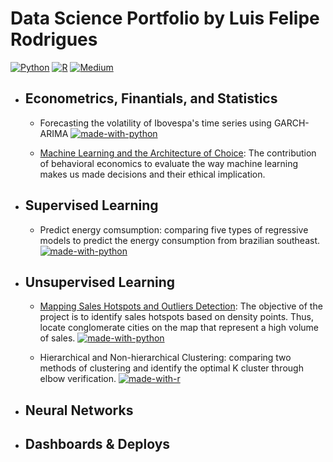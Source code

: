 # Data Science Portfolio by Luis Felipe Rodrigues
 
 [![Python](https://img.shields.io/badge/python-3670A0?style=for-the-badge&logo=python&logoColor=ffdd54)](https://www.python.org/) [![R](https://img.shields.io/badge/r-%23276DC3.svg?style=for-the-badge&logo=r&logoColor=white)](https://www.r-project.org/) [![Medium](https://img.shields.io/badge/Medium-12100E?style=for-the-badge&logo=medium&logoColor=white)](https://l-f-rodrigues.medium.com/)
 
<!--ts-->
   * ## Econometrics, Finantials, and Statistics
     * Forecasting the volatility of Ibovespa's time series using GARCH-ARIMA
     [![made-with-python](https://img.shields.io/badge/Made%20with-Python-yellow)](https://github.com/luisfelipe-rodri/Data-Science-Portfolio-by-Luis-Felipe-Rodrigues/blob/main/Econometrics%2C%20Finantials%20%26%20Statistics/Finaltial%20Markets/Forecasting%20the%20volatility%20of%20Ibovespa's%20time%20series%20using%20GARCH-ARIMA.ipynb)
     
     * [Machine Learning and the Architecture of Choice](https://towardsdatascience.com/machine-learning-and-the-architecture-of-choice-2cc69072a45b): The contribution of behavioral economics to evaluate the way machine learning makes us made decisions and their ethical implication.

   * ## Supervised Learning

      * Predict energy comsumption: comparing five types of regressive models to predict the energy consumption from brazilian southeast. [![made-with-python](https://img.shields.io/badge/Made%20with-Python-yellow)](https://github.com/luisfelipe-rodri/Data-Science-Portfolio-by-Luis-Felipe-Rodrigues/blob/main/Supervised%20Learning/Predict%20energy%20consumption.ipynb)

   * ## Unsupervised Learning
 
      * [Mapping Sales Hotspots and Outliers Detection](https://l-f-rodrigues.medium.com/mapping-sales-hotspots-and-outliers-detection-ad34d6e47a68): The objective of the project is to identify sales hotspots based on density points. Thus, locate conglomerate cities on the map that represent a high volume of sales.
[![made-with-python](https://img.shields.io/badge/Made%20with-Python-yellow)](https://github.com/luisfelipe-rodri/Data-Science-Portifolio-by-Luis-Felipe-Rodrigues/blob/main/Unsupervised%20Learning/E-commerce%20Brazil/E-commerce%20Sales%20Hotspots%20and%20Outliers%20Detection.ipynb)

      * Hierarchical and Non-hierarchical Clustering: comparing two methods of clustering and identify the optimal K cluster through elbow verification. [![made-with-r](https://img.shields.io/badge/Made%20with-R-blue)](https://github.com/luisfelipe-rodri/Data-Science-Portfolio-by-Luis-Felipe-Rodrigues/blob/main/Unsupervised%20Learning/Clustering.R)

   * ## Neural Networks

   * ## Dashboards & Deploys

<!--te-->
